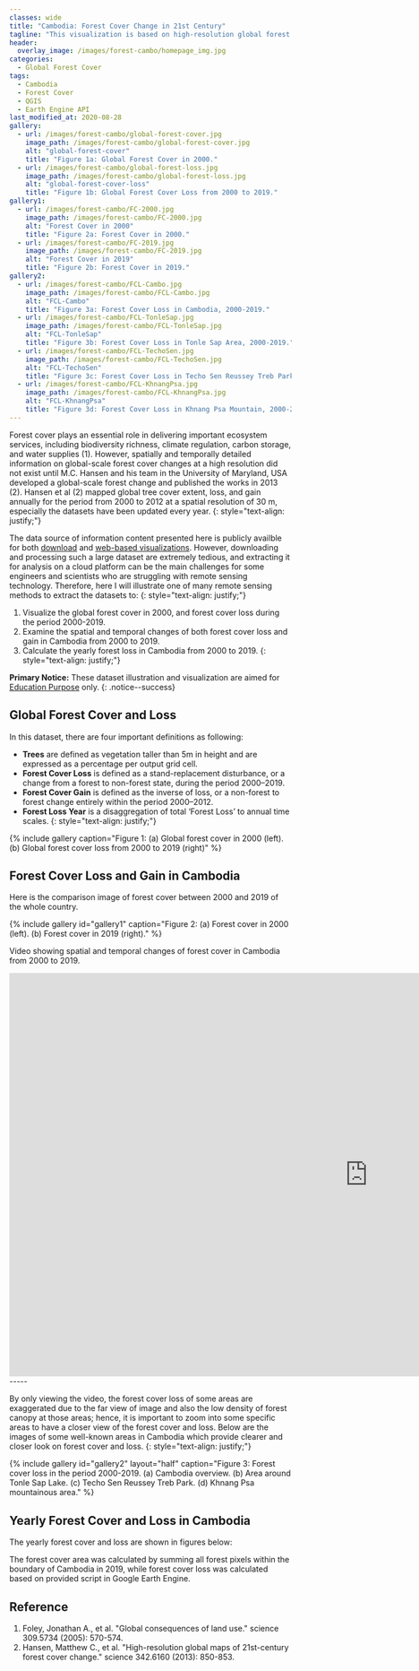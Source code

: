 ```yaml
---
classes: wide
title: "Cambodia: Forest Cover Change in 21st Century"
tagline: "This visualization is based on high-resolution global forest cover data developed by Hansan et al (2013)."
header:
  overlay_image: /images/forest-cambo/homepage_img.jpg
categories:
  - Global Forest Cover
tags:
  - Cambodia
  - Forest Cover
  - QGIS
  - Earth Engine API
last_modified_at: 2020-08-28
gallery:
  - url: /images/forest-cambo/global-forest-cover.jpg
    image_path: /images/forest-cambo/global-forest-cover.jpg
    alt: "global-forest-cover"
    title: "Figure 1a: Global Forest Cover in 2000."
  - url: /images/forest-cambo/global-forest-loss.jpg
    image_path: /images/forest-cambo/global-forest-loss.jpg
    alt: "global-forest-cover-loss"
    title: "Figure 1b: Global Forest Cover Loss from 2000 to 2019."
gallery1:
  - url: /images/forest-cambo/FC-2000.jpg
    image_path: /images/forest-cambo/FC-2000.jpg
    alt: "Forest Cover in 2000"
    title: "Figure 2a: Forest Cover in 2000."
  - url: /images/forest-cambo/FC-2019.jpg
    image_path: /images/forest-cambo/FC-2019.jpg
    alt: "Forest Cover in 2019"
    title: "Figure 2b: Forest Cover in 2019."
gallery2:
  - url: /images/forest-cambo/FCL-Cambo.jpg
    image_path: /images/forest-cambo/FCL-Cambo.jpg
    alt: "FCL-Cambo"
    title: "Figure 3a: Forest Cover Loss in Cambodia, 2000-2019."
  - url: /images/forest-cambo/FCL-TonleSap.jpg
    image_path: /images/forest-cambo/FCL-TonleSap.jpg
    alt: "FCL-TonleSap"
    title: "Figure 3b: Forest Cover Loss in Tonle Sap Area, 2000-2019."
  - url: /images/forest-cambo/FCL-TechoSen.jpg
    image_path: /images/forest-cambo/FCL-TechoSen.jpg
    alt: "FCL-TechoSen"
    title: "Figure 3c: Forest Cover Loss in Techo Sen Reussey Treb Park, 2000-2019."
  - url: /images/forest-cambo/FCL-KhnangPsa.jpg
    image_path: /images/forest-cambo/FCL-KhnangPsa.jpg
    alt: "FCL-KhnangPsa"
    title: "Figure 3d: Forest Cover Loss in Khnang Psa Mountain, 2000-2019."
---
```


Forest cover plays an essential role in delivering important ecosystem services, including biodiversity richness, climate regulation, carbon storage, and water supplies (1). However, spatially and temporally detailed information on global-scale forest cover changes at a high resolution did not exist until M.C. Hansen and his team in the University of Maryland, USA developed a global-scale forest change and published the works in 2013 (2). Hansen et al (2) mapped global tree cover extent, loss, and gain annually for the period from 2000 to 2012 at a spatial resolution of 30 m, especially the datasets have been updated every year. 
{: style="text-align: justify;"}

The data source of information content presented here is publicly availble for both [download](https://earthenginepartners.appspot.com/science-2013-global-forest/download_v1.7.html) and [web-based visualizations](http://earthenginepartners.appspot.com/science-2013-global-forest). However, downloading and processing such a large dataset are extremely tedious, and extracting it for analysis on a cloud platform can be the main challenges for some engineers and scientists who are struggling with remote sensing technology. Therefore, here I will illustrate one of many remote sensing methods to extract the datasets to:
{: style="text-align: justify;"}

1. Visualize the global forest cover in 2000, and forest cover loss during the period 2000-2019. 
2. Examine the spatial and temporal changes of both forest cover loss and gain in Cambodia from 2000 to 2019.
3. Calculate the yearly forest loss in Cambodia from 2000 to 2019.
{: style="text-align: justify;"}

**Primary Notice:** These dataset illustration and visualization are aimed for [Education Purpose](#)  only.
{: .notice--success}

## Global Forest Cover and Loss

In this dataset, there are four important definitions as following:
* **Trees** are defined as vegetation taller than 5m in height and are expressed as a percentage per output grid cell.
* **Forest Cover Loss** is defined as a stand-replacement disturbance, or a change from a forest to non-forest state, during the period 2000–2019. 
* **Forest Cover Gain** is defined as the inverse of loss, or a non-forest to forest change entirely within the period 2000–2012. 
* **Forest Loss Year** is a disaggregation of total ‘Forest Loss’ to annual time scales.
{: style="text-align: justify;"}

{% include gallery caption="Figure 1: (a) Global forest cover in 2000 (left). (b) Global forest cover loss from 2000 to 2019 (right)" %}


## Forest Cover Loss and Gain in Cambodia

Here is the comparison image of forest cover between 2000 and 2019 of the whole country.

{% include gallery id="gallery1" caption="Figure 2: (a) Forest cover in 2000 (left). (b) Forest cover in 2019 (right)." %}

Video showing spatial and temporal changes of forest cover in Cambodia from 2000 to 2019.

<iframe width="1280" height="720" src="https://www.youtube.com/embed/4D_sMds61jY" frameborder="0" allow="accelerometer; autoplay; encrypted-media; gyroscope; picture-in-picture" allowfullscreen></iframe>
-----

By only viewing the video, the forest cover loss of some areas are exaggerated due to the far view of image and also the low density of forest canopy at those areas; hence, it is important to zoom into some specific areas to have a closer view of the forest cover and loss. Below are the images of some well-known areas in Cambodia which provide clearer and closer look on forest cover and loss.
{: style="text-align: justify;"}

{% include gallery id="gallery2" layout="half" caption="Figure 3: Forest cover loss in the period 2000-2019. (a) Cambodia overview. (b) Area around Tonle Sap Lake. (c) Techo Sen Reussey Treb Park. (d) Khnang Psa mountainous area." %}


## Yearly Forest Cover and Loss in Cambodia

The yearly forest cover and loss are shown in figures below:



The forest cover area was calculated by summing all forest pixels within the boundary of Cambodia in 2019, while forest cover loss was calculated based on provided script in Google Earth Engine.

## Reference
1. Foley, Jonathan A., et al. "Global consequences of land use." science 309.5734 (2005): 570-574.
2. Hansen, Matthew C., et al. "High-resolution global maps of 21st-century forest cover change." science 342.6160 (2013): 850-853.